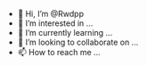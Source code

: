 - 👋 Hi, I’m @Rwdpp
- 👀 I’m interested in ...
- 🌱 I’m currently learning ...
- 💞️ I’m looking to collaborate on ...
- 📫 How to reach me ...

<!---
Rwdpp/Rwdpp is a ✨ special ✨ repository because its `README.md` (this file) appears on your GitHub profile.
You can click the Preview link to take a look at your changes.
--->
